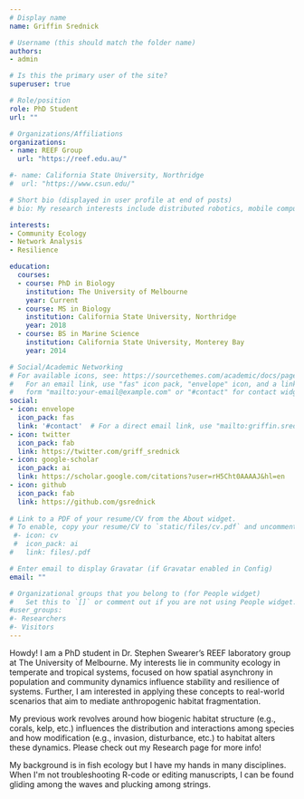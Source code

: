 ```yaml
---
# Display name
name: Griffin Srednick

# Username (this should match the folder name)
authors:
- admin

# Is this the primary user of the site?
superuser: true

# Role/position
role: PhD Student
url: ""

# Organizations/Affiliations
organizations:
- name: REEF Group
  url: "https://reef.edu.au/"

#- name: California State University, Northridge
#  url: "https://www.csun.edu/"

# Short bio (displayed in user profile at end of posts)
# bio: My research interests include distributed robotics, mobile computing and programmable matter.

interests:
- Community Ecology
- Network Analysis
- Resilience

education:
  courses:
  - course: PhD in Biology
    institution: The University of Melbourne
    year: Current
  - course: MS in Biology
    institution: California State University, Northridge
    year: 2018
  - course: BS in Marine Science
    institution: California State University, Monterey Bay
    year: 2014

# Social/Academic Networking
# For available icons, see: https://sourcethemes.com/academic/docs/page-builder/#icons
#   For an email link, use "fas" icon pack, "envelope" icon, and a link in the
#   form "mailto:your-email@example.com" or "#contact" for contact widget.
social:
- icon: envelope
  icon_pack: fas
  link: '#contact'  # For a direct email link, use "mailto:griffin.srednick@gmail.com".
- icon: twitter
  icon_pack: fab
  link: https://twitter.com/griff_srednick
- icon: google-scholar
  icon_pack: ai
  link: https://scholar.google.com/citations?user=rH5Cht0AAAAJ&hl=en
- icon: github
  icon_pack: fab
  link: https://github.com/gsrednick
  
# Link to a PDF of your resume/CV from the About widget.
# To enable, copy your resume/CV to `static/files/cv.pdf` and uncomment the lines below.
 #- icon: cv
 #  icon_pack: ai
#   link: files/.pdf

# Enter email to display Gravatar (if Gravatar enabled in Config)
email: ""

# Organizational groups that you belong to (for People widget)
#   Set this to `[]` or comment out if you are not using People widget.
#user_groups:
#- Researchers
#- Visitors
---
```


Howdy! I am a PhD student in Dr. Stephen Swearer’s REEF laboratory group at The University of Melbourne. My interests lie in community ecology in temperate and tropical systems, focused on how spatial asynchrony in population and community dynamics influence stability and resilience of systems. Further, I am interested in applying these concepts to real-world scenarios that aim to mediate anthropogenic habitat fragmentation. 

My previous work revolves around how biogenic habitat structure (e.g., corals, kelp, etc.) influences the distribution and interactions among species and how modification (e.g., invasion, disturbance, etc.) to habitat alters these dynamics. Please check out my Research page for more info!

My background is in fish ecology but I have my hands in many disciplines. When I'm not troubleshooting R-code or editing manuscripts, I can be found gliding among the waves and plucking among strings. 


